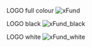 LOGO full colour
![xFund](https://github.com/Globalfcx/xFUND/assets/61139827/b8bf499b-d042-49d6-b41e-5434192049bc)


LOGO black
![xFund_black](https://github.com/Globalfcx/xFUND/assets/61139827/012ecf51-dc8f-49f5-980a-ee73ba3323f6)


LOGO white
![xFund_white](https://github.com/Globalfcx/xFUND/assets/61139827/b5972283-b413-428c-b49a-e2c8c55b9af3)
